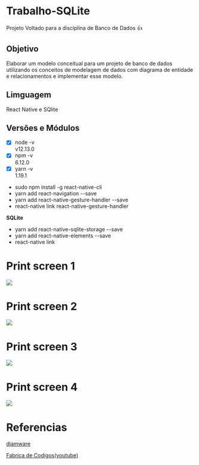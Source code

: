 # Trabalho-SQLite
Projeto Voltado para a disciplina de Banco de Dados :+1:

## Objetivo
Elaborar um modelo conceitual para um projeto de banco de dados
utilizando os conceitos de modelagem de dados com diagrama de
entidade e relacionamentos e implementar esse modelo.

## Limguagem
React Native e SQlite

## Versões e Módulos
- [x] node -v                
v12.13.0
- [x] npm -v                     
6.12.0
- [x] yarn -v              
1.19.1
<ul> 
  <li>sudo npm install -g react-native-cli</li> 
  <li>yarn add react-navigation --save</li>
  <li>yarn add react-native-gesture-handler --save</li>
  <li>react-native link react-native-gesture-handler</li>
  
</ul>  

__SQLite__

<ul>
  <li>yarn add react-native-sqlite-storage --save</li>
  <li>yarn add react-native-elements --save</li>
  <li>react-native link</li>
</ul>
  
# Print screen 1
![](/img/prsc1.jpeg)
# Print screen 2
![](/img/prsc2.jpeg)
# Print screen 3
![](/img/prsc3.jpeg)
# Print screen 4
![](/img/prsc4.jpeg)

# Referencias
[djamware](https://www.djamware.com/post/5caec76380aca754f7a9d1f1/react-native-tutorial-sqlite-offline-androidios-mobile-app#add-product)

[Fabrica de Codigos(youtube)](https://www.youtube.com/watch?v=L4SRBc9wyNs&t=407s)
